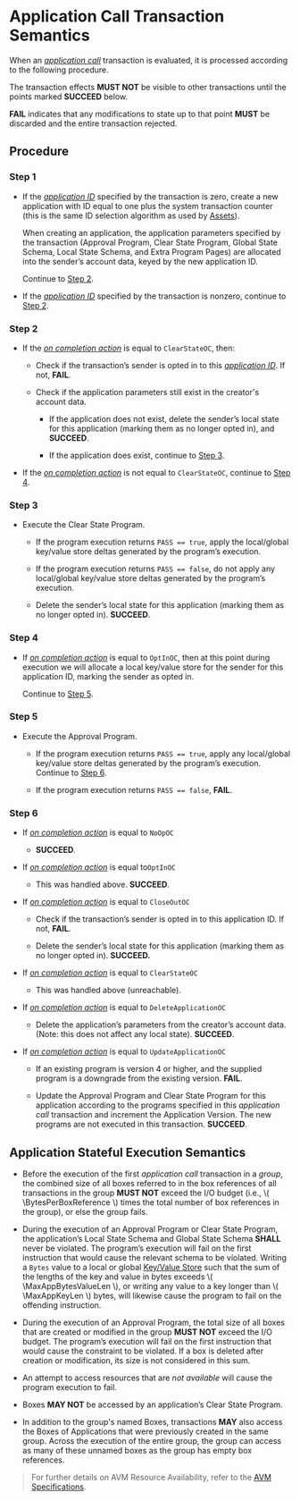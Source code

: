 $$
\newcommand \Box {\mathrm{Box}}
\newcommand \BytesPerBoxReference {\Box_{\mathrm{IO}}}
$$

# Application Call Transaction Semantics

When an [_application call_](./ledger-txn-application-call.md) transaction is evaluated,
it is processed according to the following procedure.

The transaction effects **MUST NOT** be visible to other transactions until the
points marked **SUCCEED** below.

**FAIL** indicates that any modifications to state up to that point **MUST** be
discarded and the entire transaction rejected.

## Procedure

### Step 1

- If the [_application ID_](./ledger-txn-application-call.md#application-id) specified
by the transaction is zero, create a new application with ID equal to one plus the
system transaction counter (this is the same ID selection algorithm as used by [Assets](./ledger-txn-semantics-asset.md#asset-configuration)).

    When creating an application, the application parameters specified by the transaction
    (Approval Program, Clear State Program, Global State Schema, Local State Schema,
    and Extra Program Pages) are allocated into the sender’s account data, keyed
    by the new application ID.

    Continue to [Step 2](#step-2).

- If the [_application ID_](./ledger-txn-application-call.md#application-id) specified
by the transaction is nonzero, continue to [Step 2](#step-2).

### Step 2

- If the [_on completion action_](./ledger-txn-application-call.md#on-completion-action)
is equal to  `ClearStateOC`, then:

  - Check if the transaction’s sender is opted in to this [_application ID_](./ledger-txn-application-call.md#application-id).
  If not, **FAIL**.

  - Check if the application parameters still exist in the creator's account data.
  
    - If the application does not exist, delete the sender’s local state for this
    application (marking them as no longer opted in), and **SUCCEED**.

    - If the application does exist, continue to [Step 3](#step-3).

- If the [_on completion action_](./ledger-txn-application-call.md#on-completion-action)
is not equal to `ClearStateOC`, continue to [Step 4](#step-4).

### Step 3

- Execute the Clear State Program.

  - If the program execution returns `PASS == true`, apply the local/global key/value
  store deltas generated by the program’s execution.

  - If the program execution returns `PASS == false`, do not apply any local/global
  key/value store deltas generated by the program’s execution.

  - Delete the sender’s local state for this application (marking them as no longer
  opted in). **SUCCEED**.

### Step 4

- If [_on completion action_](./ledger-txn-application-call.md#on-completion-action)
is equal to `OptInOC`, then at this point during execution we will allocate a local
key/value store for the sender for this application ID, marking the sender as opted
in.

  Continue to [Step 5](#step-5).

### Step 5

- Execute the Approval Program.

  - If the program execution returns `PASS == true`, apply any local/global key/value
  store deltas generated by the program’s execution. Continue to [Step 6](#step-6).

  - If the program execution returns `PASS == false`, **FAIL**.

### Step 6

- If [_on completion action_](./ledger-txn-application-call.md#on-completion-action)
is equal to `NoOpOC`

  - **SUCCEED**.

- If [_on completion action_](./ledger-txn-application-call.md#on-completion-action)
is equal to`OptInOC`

  - This was handled above. **SUCCEED**.

- If [_on completion action_](./ledger-txn-application-call.md#on-completion-action)
is equal to `CloseOutOC`

  - Check if the transaction’s sender is opted in to this application ID. If not,
  **FAIL**.

  - Delete the sender’s local state for this application (marking them as no longer
  opted in). **SUCCEED.**

- If [_on completion action_](./ledger-txn-application-call.md#on-completion-action)
is equal to `ClearStateOC`

  - This was handled above (unreachable).

- If [_on completion action_](./ledger-txn-application-call.md#on-completion-action)
is equal to `DeleteApplicationOC`

  - Delete the application’s parameters from the creator’s account data. (Note:
  this does not affect any local state). **SUCCEED**.

- If [_on completion action_](./ledger-txn-application-call.md#on-completion-action)
is equal to `UpdateApplicationOC`

  - If an existing program is version 4 or higher, and the supplied program is a
  downgrade from the existing version. **FAIL**.

  - Update the Approval Program and Clear State Program for this application according
  to the programs specified in this _application call_ transaction and increment
  the Application Version. The new programs are not executed in this transaction.
  **SUCCEED**.

## Application Stateful Execution Semantics

- Before the execution of the first _application call_ transaction in a _group_,
the combined size of all boxes referred to in the box references of all transactions
in the group **MUST NOT** exceed the I/O budget (i.e., \\( \BytesPerBoxReference \\)
times the total number of box references in the group), or else the group fails.

- During the execution of an Approval Program or Clear State Program, the application’s
Local State Schema and Global State Schema **SHALL** never be violated. The program’s
execution will fail on the first instruction that would cause the relevant schema
to be violated. Writing a `Bytes` value to a local or global [Key/Value Store](./ledger-applications.md#keyvalue-stores)
such that the sum of the lengths of the key and value in bytes exceeds \\( \MaxAppBytesValueLen \\),
or writing any value to a key longer than \\( \MaxAppKeyLen \\) bytes, will likewise
cause the program to fail on the offending instruction.

- During the execution of an Approval Program, the total size of all boxes that are
created or modified in the group **MUST NOT** exceed the I/O budget. The program’s
execution will fail on the first instruction that would cause the constraint to be
violated. If a box is deleted after creation or modification, its size is not considered
in this sum.

- An attempt to access resources that are _not available_ will cause the program
execution to fail.

- Boxes **MAY NOT** be accessed by an application’s Clear State Program.

- In addition to the group's named Boxes, transactions **MAY** also access the Boxes
of Applications that were previously created in the same group. Across the execution
of the entire group, the group can access as many of these unnamed boxes as the group
has empty box references.

> For further details on AVM Resource Availability, refer to the [AVM Specifications](../avm/avm-mode-applications.md#resource-availability).